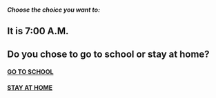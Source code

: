 ##### Choose the choice you want to:

## It is 7:00 A.M.
## Do you chose to go to school or stay at home?

#### [GO TO SCHOOL]()

#### [STAY AT HOME]()